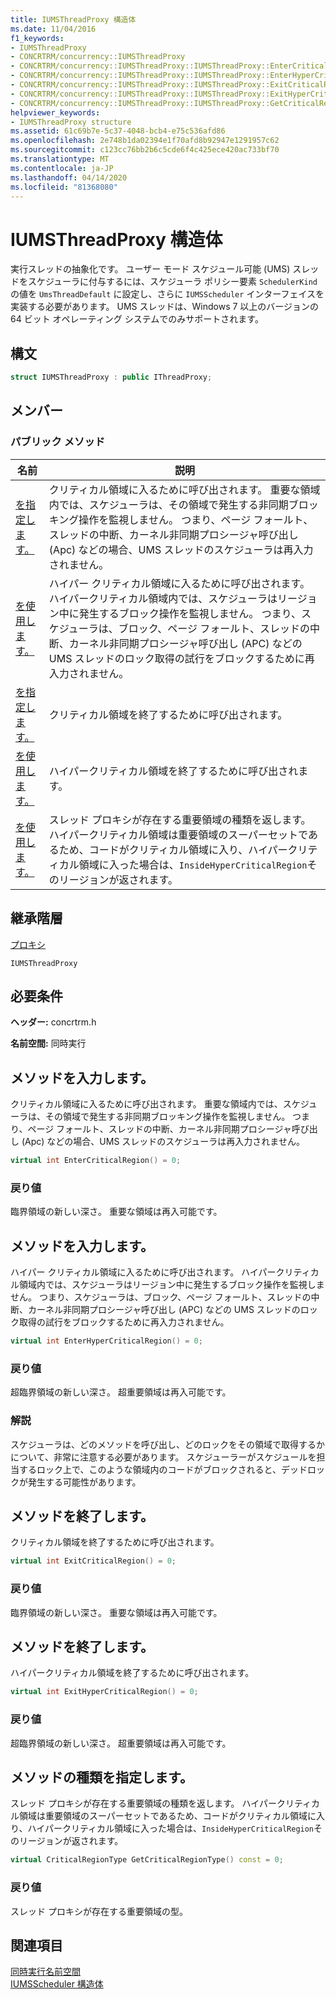 ```yaml
---
title: IUMSThreadProxy 構造体
ms.date: 11/04/2016
f1_keywords:
- IUMSThreadProxy
- CONCRTRM/concurrency::IUMSThreadProxy
- CONCRTRM/concurrency::IUMSThreadProxy::IUMSThreadProxy::EnterCriticalRegion
- CONCRTRM/concurrency::IUMSThreadProxy::IUMSThreadProxy::EnterHyperCriticalRegion
- CONCRTRM/concurrency::IUMSThreadProxy::IUMSThreadProxy::ExitCriticalRegion
- CONCRTRM/concurrency::IUMSThreadProxy::IUMSThreadProxy::ExitHyperCriticalRegion
- CONCRTRM/concurrency::IUMSThreadProxy::IUMSThreadProxy::GetCriticalRegionType
helpviewer_keywords:
- IUMSThreadProxy structure
ms.assetid: 61c69b7e-5c37-4048-bcb4-e75c536afd86
ms.openlocfilehash: 2e748b1da02394e1f70afd8b92947e1291957c62
ms.sourcegitcommit: c123cc76bb2b6c5cde6f4c425ece420ac733bf70
ms.translationtype: MT
ms.contentlocale: ja-JP
ms.lasthandoff: 04/14/2020
ms.locfileid: "81368080"
---
```

# <a name="iumsthreadproxy-structure"></a>IUMSThreadProxy 構造体

実行スレッドの抽象化です。 ユーザー モード スケジュール可能 (UMS) スレッドをスケジューラに付与するには、スケジューラ ポリシー要素 `SchedulerKind` の値を `UmsThreadDefault` に設定し、さらに `IUMSScheduler` インターフェイスを実装する必要があります。 UMS スレッドは、Windows 7 以上のバージョンの 64 ビット オペレーティング システムでのみサポートされます。

## <a name="syntax"></a>構文

```cpp
struct IUMSThreadProxy : public IThreadProxy;
```

## <a name="members"></a>メンバー

### <a name="public-methods"></a>パブリック メソッド

|名前|説明|
|----------|-----------------|
|[を指定します。](#entercriticalregion)|クリティカル領域に入るために呼び出されます。 重要な領域内では、スケジューラは、その領域で発生する非同期ブロッキング操作を監視しません。 つまり、ページ フォールト、スレッドの中断、カーネル非同期プロシージャ呼び出し (Apc) などの場合、UMS スレッドのスケジューラは再入力されません。|
|[を使用します。](#enterhypercriticalregion)|ハイパー クリティカル領域に入るために呼び出されます。 ハイパークリティカル領域内では、スケジューラはリージョン中に発生するブロック操作を監視しません。 つまり、スケジューラは、ブロック、ページ フォールト、スレッドの中断、カーネル非同期プロシージャ呼び出し (APC) などの UMS スレッドのロック取得の試行をブロックするために再入力されません。|
|[を指定します。](#exitcriticalregion)|クリティカル領域を終了するために呼び出されます。|
|[を使用します。](#exithypercriticalregion)|ハイパークリティカル領域を終了するために呼び出されます。|
|[を使用します。](#getcriticalregiontype)|スレッド プロキシが存在する重要領域の種類を返します。 ハイパークリティカル領域は重要領域のスーパーセットであるため、コードがクリティカル領域に入り、ハイパークリティカル領域に入った場合は、`InsideHyperCriticalRegion`そのリージョンが返されます。|

## <a name="inheritance-hierarchy"></a>継承階層

[プロキシ](ithreadproxy-structure.md)

`IUMSThreadProxy`

## <a name="requirements"></a>必要条件

**ヘッダー:** concrtrm.h

**名前空間:** 同時実行

## <a name="iumsthreadproxyentercriticalregion-method"></a><a name="entercriticalregion"></a>メソッドを入力します。

クリティカル領域に入るために呼び出されます。 重要な領域内では、スケジューラは、その領域で発生する非同期ブロッキング操作を監視しません。 つまり、ページ フォールト、スレッドの中断、カーネル非同期プロシージャ呼び出し (Apc) などの場合、UMS スレッドのスケジューラは再入力されません。

```cpp
virtual int EnterCriticalRegion() = 0;
```

### <a name="return-value"></a>戻り値

臨界領域の新しい深さ。 重要な領域は再入可能です。

## <a name="iumsthreadproxyenterhypercriticalregion-method"></a><a name="enterhypercriticalregion"></a>メソッドを入力します。

ハイパー クリティカル領域に入るために呼び出されます。 ハイパークリティカル領域内では、スケジューラはリージョン中に発生するブロック操作を監視しません。 つまり、スケジューラは、ブロック、ページ フォールト、スレッドの中断、カーネル非同期プロシージャ呼び出し (APC) などの UMS スレッドのロック取得の試行をブロックするために再入力されません。

```cpp
virtual int EnterHyperCriticalRegion() = 0;
```

### <a name="return-value"></a>戻り値

超臨界領域の新しい深さ。 超重要領域は再入可能です。

### <a name="remarks"></a>解説

スケジューラは、どのメソッドを呼び出し、どのロックをその領域で取得するかについて、非常に注意する必要があります。 スケジューラーがスケジュールを担当するロック上で、このような領域内のコードがブロックされると、デッドロックが発生する可能性があります。

## <a name="iumsthreadproxyexitcriticalregion-method"></a><a name="exitcriticalregion"></a>メソッドを終了します。

クリティカル領域を終了するために呼び出されます。

```cpp
virtual int ExitCriticalRegion() = 0;
```

### <a name="return-value"></a>戻り値

臨界領域の新しい深さ。 重要な領域は再入可能です。

## <a name="iumsthreadproxyexithypercriticalregion-method"></a><a name="exithypercriticalregion"></a>メソッドを終了します。

ハイパークリティカル領域を終了するために呼び出されます。

```cpp
virtual int ExitHyperCriticalRegion() = 0;
```

### <a name="return-value"></a>戻り値

超臨界領域の新しい深さ。 超重要領域は再入可能です。

## <a name="iumsthreadproxygetcriticalregiontype-method"></a><a name="getcriticalregiontype"></a>メソッドの種類を指定します。

スレッド プロキシが存在する重要領域の種類を返します。 ハイパークリティカル領域は重要領域のスーパーセットであるため、コードがクリティカル領域に入り、ハイパークリティカル領域に入った場合は、`InsideHyperCriticalRegion`そのリージョンが返されます。

```cpp
virtual CriticalRegionType GetCriticalRegionType() const = 0;
```

### <a name="return-value"></a>戻り値

スレッド プロキシが存在する重要領域の型。

## <a name="see-also"></a>関連項目

[同時実行名前空間](concurrency-namespace.md)<br/>
[IUMSScheduler 構造体](iumsscheduler-structure.md)
